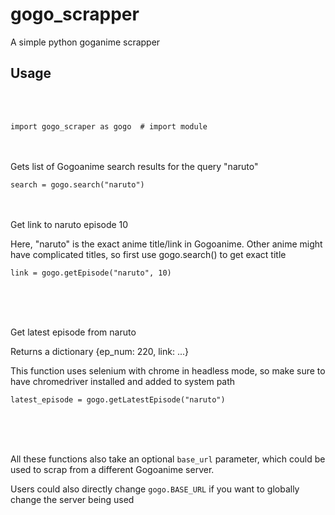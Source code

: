 # gogo_scrapper
A simple python goganime scrapper


## Usage
<br />
<br />

```import gogo_scraper as gogo  # import module```
<br />
<br />
<br />

<p> Gets list of Gogoanime search results for the query "naruto" </p>

```search = gogo.search("naruto")```
<br />
<br />
<br />

<p> Get link to naruto episode 10</p>
<p> Here, "naruto" is the exact anime title/link in Gogoanime. Other anime might have complicated titles, so first use gogo.search() to get exact title</p>

```link = gogo.getEpisode("naruto", 10)```

<br />
<br />
<br />

<p> Get latest episode from naruto </p>
<p> Returns a dictionary {ep_num: 220, link: ...} </p>

<p> This function uses selenium with chrome in headless mode, so make sure to have chromedriver installed and added to system path </p>

```latest_episode = gogo.getLatestEpisode("naruto")```

<br />
<br />
<br />

All these functions also take an optional `base_url` parameter, which could be used to scrap from a different Gogoanime server.

Users could also directly change `gogo.BASE_URL` if you want to globally change the server being used
